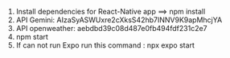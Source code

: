 1. Install dependencies for React-Native app
 ==>   npm install
2.  API Gemini: AIzaSyASWUxre2cXksS42hb7INNV9K9apMhcjYA
3.  API openweather: aebdbd39c08d487e0fb494fdf231c2e7
4. npm start
5. If can not run Expo run this command : npx expo start
